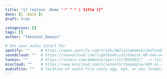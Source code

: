 ```yaml
---
title: "{{ replace .Name "-" " " | title }}"
date: {{ .Date }}
draft: true

categories: []
tags: []
author: "Teknikal_Domain"

# Set your audio id/url for
spotify: ""     # https://open.spotify.com/track/3W2lz1sg6m4sEzjmoTjmdE?si=0659fd12179840dd --> 3W2lz1sg6m4sEzjmoTjmdE
soundcloud: ""  # https://soundcloud.com/lightbooks/alchemist-08-new-world-order-snip
tunein: ""      # https://tunein.com/embed/player/t117894382/" --> t117894382
mixcloud: ""    # https://www.mixcloud.com/scienceforthepeople/445-ai-ant-intelligence/ --> scienceforthepeople/445-ai-ant-intelligence 
audiofile: ""   # location of audio file (only ogg, mp3, or wav formats)
---
```

